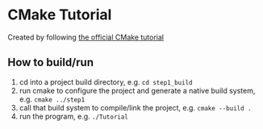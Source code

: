 # CMake Tutorial

Created by following [the official CMake tutorial](https://cmake.org/cmake/help/latest/guide/tutorial/index.html)

## How to build/run

1. cd into a project build directory, e.g. `cd step1_build`
2. run cmake to configure the project and generate a native build system, e.g. `cmake ../step1`
3. call that build system to compile/link the project, e.g. `cmake --build .`
4. run the program, e.g. `./Tutorial`
